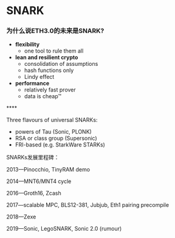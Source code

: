 # SNARK

### 为什么说ETH3.0的未来是SNARK?

* **flexibility**
  * one tool to rule them all
* **lean and resilient crypto**
  * consolidation of assumptions
  * hash functions only
  * Lindy effect
* **performance**
  * relatively fast prover
  * data is cheap™

\*\*\*\*

Three flavours of universal SNARKs:

* powers of Tau \(Sonic, PLONK\)
* RSA or class group \(Supersonic\)
* FRI-based \(e.g. StarkWare STARKs\)

SNARKs发展里程碑：

2013—Pinocchio, TinyRAM demo 

2014—MNT6/MNT4 cycle 

2016—Groth16, Zcash 

2017—scalable MPC, BLS12-381, Jubjub, Eth1 pairing precompile 

2018—Zexe 

2019—Sonic, LegoSNARK, Sonic 2.0 \(rumour\)



